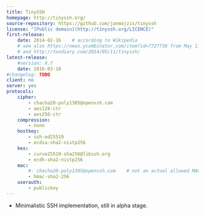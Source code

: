 ```yaml
---
title: TinySSH
homepage: http://tinyssh.org/
source-repository: https://github.com/janmojzis/tinyssh
license: "[Public domain](http://tinyssh.org/LICENCE)"
first-release:
    date: 2014-02-16    # according to Wikipedia
    # see also https://news.ycombinator.com/item?id=7727738 from May 11, 2014
    # and http://tuxdiary.com/2014/05/11/tinyssh/
latest-release:
    #version: X.Y
    date: 2016-03-18
#changelog: TODO
client: no
server: yes
protocols:
    cipher:
        - chacha20-poly1305@openssh.com
        - aes128-ctr
        - aes256-ctr
    compression:
        - none
    hostkey:
        - ssh-ed25519
        - ecdsa-sha2-nistp256
    kex:
        - curve25519-sha256@libssh.org
        - ecdh-sha2-nistp256
    mac:
        #- chacha20-poly1305@openssh.com    # not an actual allowed MAC value, but implied by the choice of cipher
        - hmac-sha2-256
    userauth:
        - publickey
---
```

* Minimalistic SSH implementation, still in alpha stage.
